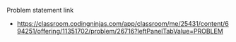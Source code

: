 Problem statement link

- https://classroom.codingninjas.com/app/classroom/me/25431/content/694251/offering/11351702/problem/26716?leftPanelTabValue=PROBLEM
